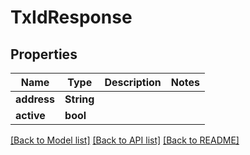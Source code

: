 # TxIdResponse

## Properties

| Name        | Type       | Description | Notes |
| ----------- | ---------- | ----------- | ----- |
| **address** | **String** |             |
| **active**  | **bool**   |             |

[[Back to Model list]](../README.md#documentation-for-models) [[Back to API list]](../README.md#documentation-for-api-endpoints) [[Back to README]](../README.md)
